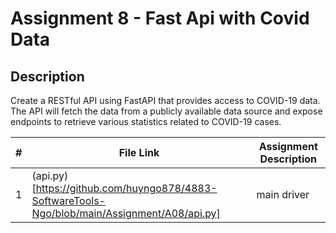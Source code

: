 # Assignment 8 - Fast Api with Covid Data
## Description
Create a RESTful API using FastAPI that provides access to COVID-19 data. The API will fetch the data from a publicly available data source and expose endpoints to retrieve various statistics related to COVID-19 cases.


|   #   | File Link | Assignment Description |
| :---: | ----------- | ---------------------- |
|   1    |     (api.py)[https://github.com/huyngo878/4883-SoftwareTools-Ngo/blob/main/Assignment/A08/api.py]      |         main driver               |

